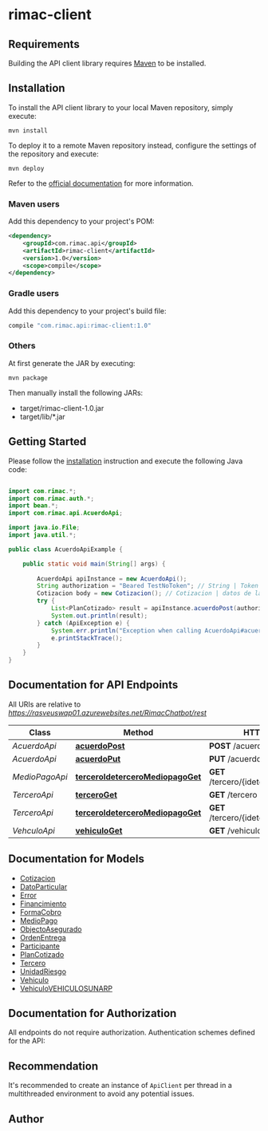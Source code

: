 # rimac-client

## Requirements

Building the API client library requires [Maven](https://maven.apache.org/) to be installed.

## Installation

To install the API client library to your local Maven repository, simply execute:

```shell
mvn install
```

To deploy it to a remote Maven repository instead, configure the settings of the repository and execute:

```shell
mvn deploy
```

Refer to the [official documentation](https://maven.apache.org/plugins/maven-deploy-plugin/usage.html) for more information.

### Maven users

Add this dependency to your project's POM:

```xml
<dependency>
    <groupId>com.rimac.api</groupId>
    <artifactId>rimac-client</artifactId>
    <version>1.0</version>
    <scope>compile</scope>
</dependency>
```

### Gradle users

Add this dependency to your project's build file:

```groovy
compile "com.rimac.api:rimac-client:1.0"
```

### Others

At first generate the JAR by executing:

    mvn package

Then manually install the following JARs:

* target/rimac-client-1.0.jar
* target/lib/*.jar

## Getting Started

Please follow the [installation](#installation) instruction and execute the following Java code:

```java

import com.rimac.*;
import com.rimac.auth.*;
import bean.*;
import com.rimac.api.AcuerdoApi;

import java.io.File;
import java.util.*;

public class AcuerdoApiExample {

    public static void main(String[] args) {
        
        AcuerdoApi apiInstance = new AcuerdoApi();
        String authorization = "Beared TestNoToken"; // String | Token de acceso.
        Cotizacion body = new Cotizacion(); // Cotizacion | datos de la cotización.
        try {
            List<PlanCotizado> result = apiInstance.acuerdoPost(authorization, body);
            System.out.println(result);
        } catch (ApiException e) {
            System.err.println("Exception when calling AcuerdoApi#acuerdoPost");
            e.printStackTrace();
        }
    }
}

```

## Documentation for API Endpoints

All URIs are relative to *https://rasveuswap01.azurewebsites.net/RimacChatbot/rest*

Class | Method | HTTP request | Description
------------ | ------------- | ------------- | -------------
*AcuerdoApi* | [**acuerdoPost**](docs/AcuerdoApi.md#acuerdoPost) | **POST** /acuerdo | Acuerdo
*AcuerdoApi* | [**acuerdoPut**](docs/AcuerdoApi.md#acuerdoPut) | **PUT** /acuerdo | Acuerdo
*MedioPagoApi* | [**terceroIdeterceroMediopagoGet**](docs/MedioPagoApi.md#terceroIdeterceroMediopagoGet) | **GET** /tercero/{idetercero}/mediopago | 
*TerceroApi* | [**terceroGet**](docs/TerceroApi.md#terceroGet) | **GET** /tercero | Tercero
*TerceroApi* | [**terceroIdeterceroMediopagoGet**](docs/TerceroApi.md#terceroIdeterceroMediopagoGet) | **GET** /tercero/{idetercero}/mediopago | 
*VehculoApi* | [**vehiculoGet**](docs/VehculoApi.md#vehiculoGet) | **GET** /vehiculo | Veh&amp;iacute;culo


## Documentation for Models

 - [Cotizacion](docs/Cotizacion.md)
 - [DatoParticular](docs/DatoParticular.md)
 - [Error](docs/Error.md)
 - [Financimiento](docs/Financimiento.md)
 - [FormaCobro](docs/FormaCobro.md)
 - [MedioPago](docs/MedioPago.md)
 - [ObjectoAsegurado](docs/ObjectoAsegurado.md)
 - [OrdenEntrega](docs/OrdenEntrega.md)
 - [Participante](docs/Participante.md)
 - [PlanCotizado](docs/PlanCotizado.md)
 - [Tercero](docs/Tercero.md)
 - [UnidadRiesgo](docs/UnidadRiesgo.md)
 - [Vehiculo](docs/Vehiculo.md)
 - [VehiculoVEHICULOSUNARP](docs/VehiculoVEHICULOSUNARP.md)


## Documentation for Authorization

All endpoints do not require authorization.
Authentication schemes defined for the API:

## Recommendation

It's recommended to create an instance of `ApiClient` per thread in a multithreaded environment to avoid any potential issues.

## Author



